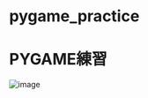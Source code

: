 # pygame_practice

# PYGAME練習
![image](https://github.com/TinsHsiao/pygame_practice/assets/91177853/7f932239-b1d0-47b0-aa6b-593d5feedfc5)

